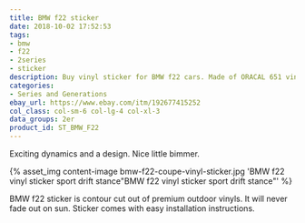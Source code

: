 ```yaml
---
title: BMW f22 sticker
date: 2018-10-02 17:52:53
tags:
- bmw
- f22
- 2series
- sticker
description: Buy vinyl sticker for BMW f22 cars. Made of ORACAL 651 vinyl. Available in different colors.
categories:
- Series and Generations
ebay_url: https://www.ebay.com/itm/192677415252
col_class: col-sm-6 col-lg-4 col-xl-3
data_groups: 2er
product_id: ST_BMW_F22
---
```


Exciting dynamics and a design. Nice little bimmer.

<!-- more -->
{% asset_img content-image bmw-f22-coupe-vinyl-sticker.jpg 'BMW f22 vinyl sticker sport drift stance"BMW f22 vinyl sticker sport drift stance"' %}

BMW f22 sticker is contour cut out of premium outdoor vinyls. It will never fade out on sun. Sticker comes with easy installation instructions. 
